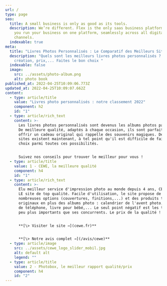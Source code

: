 ```yaml
---
url: /
type: page
seo:
  title: A small business is only as good as its tools.
  description: We’re different. Flex is the only saas business platform that lets
    you run your business on one platform, seamlessly across all digital
    channels.
  indexable: true
meta:
  title: "Livres Photos Personnalisés : Le Comparatif des Meilleurs Sites en Ligne"
  description: "Quels sont les meilleurs livres photos personnalisés ? Facilité de
    création, prix,... Faites le bon choix "
  indexable: false
  image:
    src: ../assets/photo-album.png
    alt: photo book
published_at: 2022-04-25T10:09:06.773Z
updated_at: 2022-04-25T10:09:07.662Z
content:
  - type: article/title
    value: "Livres photo personnalisés : notre classement 2022"
    component: h2
    id: "1"
  - type: article/rich_text
    content: >-
      Les livres photos personnalisés sont devenus les albums photos parfaits.
      De meilleure qualité, adaptés à chaque occasion, ils sont parfaits pour
      offrir un cadeau original qui rappelle des souvenirs magiques. De nombreux
      sites existent maintenant, à tel point qu'il est difficile de faire un
      choix parmi toutes ces possibilités. 


      Suivez nos conseils pour trouver le meilleur pour vous !
  - type: article/title
    value: 1 - CEWE, la meilleure qualité
    component: h4
    id: "1"
  - type: article/rich_text
    content: >-
      Elu meilleur service d'impression photo au monde depuis 4 ans, CEWE c'est
      LE site de top qualité. Facile d'utilisation, le site propose de
      nombreuses options (couvertures, finitions,...) et des produits très
      originaux en plus des albums photo : calendrier de l'avent photo, coques
      de téléphone, livre pour bébé,... Le seul point négatif est les tarifs, un
      peu plus importants que ses concurrents. Le prix de la qualité !


      **[\> Visiter le site →](cewe.fr)**


      **[\> Notre avis complet →](/avis/cewe)**
  - type: article/image
    src: ../assets/cewe_logo_slider_mobil.jpg
    alt: default alt
    legend: ""
  - type: article/title
    value: 2 - Photobox, le meilleur rapport qualité/prix
    component: h4
    id: "2"
---
```

